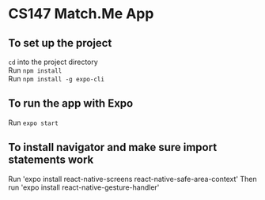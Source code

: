 # CS147 Match.Me App

## To set up the project

`cd` into the project directory  
Run `npm install`  
Run `npm install -g expo-cli`  

## To run the app with Expo
Run `expo start`  

## To install navigator and make sure import statements work
Run 'expo install react-native-screens react-native-safe-area-context'
Then run 'expo install react-native-gesture-handler'
